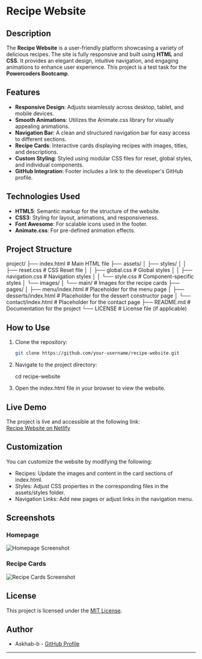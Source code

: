 # Recipe Website

## Description

The **Recipe Website** is a user-friendly platform showcasing a variety of delicious recipes. The site is fully responsive and built using **HTML** and **CSS**. It provides an elegant design, intuitive navigation, and engaging animations to enhance user experience. This project is a test task for the **Powercoders Bootcamp**.

## Features

- **Responsive Design**: Adjusts seamlessly across desktop, tablet, and mobile devices.
- **Smooth Animations**: Utilizes the Animate.css library for visually appealing animations.
- **Navigation Bar**: A clean and structured navigation bar for easy access to different sections.
- **Recipe Cards**: Interactive cards displaying recipes with images, titles, and descriptions.
- **Custom Styling**: Styled using modular CSS files for reset, global styles, and individual components.
- **GitHub Integration**: Footer includes a link to the developer's GitHub profile.

## Technologies Used

- **HTML5**: Semantic markup for the structure of the website.
- **CSS3**: Styling for layout, animations, and responsiveness.
- **Font Awesome**: For scalable icons used in the footer.
- **Animate.css**: For pre-defined animation effects.

## Project Structure
project/
├── index.html                     # Main HTML file
├── assets/
│   ├── styles/
│   │   ├── reset.css              # CSS Reset file
│   │   ├── global.css             # Global styles
│   │   ├── navigation.css         # Navigation styles
│   │   └── style.css              # Component-specific styles
│   └── images/
│       └── main/                  # Images for the recipe cards
├── pages/
│   ├── menu/index.html            # Placeholder for the menu page
│   ├── desserts/index.html        # Placeholder for the dessert constructor page
│   └── contact/index.html         # Placeholder for the contact page
├── README.md                      # Documentation for the project
└── LICENSE                        # License file (if applicable)
## How to Use

1. Clone the repository:
   ```bash
   git clone https://github.com/your-username/recipe-website.git
   
2. Navigate to the project directory:
   
   cd recipe-website
   
3. Open the index.html file in your browser to view the website.

## Live Demo

The project is live and accessible at the following link:  
[Recipe Website on Netlify](https://projectpowercoders.netlify.app/)

## Customization

You can customize the website by modifying the following:

- Recipes: Update the images and content in the card sections of index.html.
- Styles: Adjust CSS properties in the corresponding files in the assets/styles folder.
- Navigation Links: Add new pages or adjust links in the navigation menu.

## Screenshots

### Homepage
![Homepage Screenshot](./assets/images/screenshots/homepage.png)

### Recipe Cards
![Recipe Cards Screenshot](./assets/images/screenshots/recipe-cards.png)

## License

This project is licensed under the [MIT License](LICENSE).

## Author

- Askhab-b - [GitHub Profile](https://github.com/Askhab-b)

---
